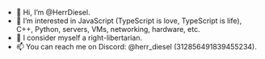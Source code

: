 - 👋 Hi, I’m @HerrDiesel.
- 👀 I’m interested in JavaScript (TypeScript is love, TypeScript is life), C++, Python, servers, VMs, networking, hardware, etc.
- 🗽 I consider myself a right-libertarian.
- 📫 You can reach me on Discord: @herr_diesel (312856491839455234).
